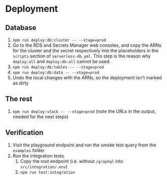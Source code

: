# Deployment

## Database

1. `npm run deploy:db:cluster -- --stage=prod`
1. Go to the RDS and Secrets Manager web consoles, and copy the ARNs for the cluster and the secret respectively into the placeholders in the `scripts` section of `serverless-db.yml`. This step is the reason why `deploy:all` and `deploy:db:all` cannot be used.
1. `npm run deploy:db:tables -- --stage=prod`
1. `npm run deploy:db:data -- --stage=prod`
1. Undo the local changes with the ARNs, so the deployment isn't marked as dirty

## The rest

1. `npm run deploy:stack -- --stage=prod` (note the URLs in the output, needed for the next steps)

## Verification

1. Visit the playground endpoint and run the smoke test query from the `examples` folder
1. Run the integration tests
   1. Copy the root endpoint (i.e. without `/graphql` into `src/integration/.env`)
   1. `npm run test:integration`
